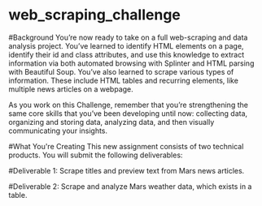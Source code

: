 # web_scraping_challenge

#Background
You’re now ready to take on a full web-scraping and data analysis project. You’ve learned to identify HTML elements on a page, identify their id and class attributes, and use this knowledge to extract information via both automated browsing with Splinter and HTML parsing with Beautiful Soup. You’ve also learned to scrape various types of information. These include HTML tables and recurring elements, like multiple news articles on a webpage.

As you work on this Challenge, remember that you’re strengthening the same core skills that you’ve been developing until now: collecting data, organizing and storing data, analyzing data, and then visually communicating your insights.

#What You're Creating
This new assignment consists of two technical products. You will submit the following deliverables:

#Deliverable 1: 
Scrape titles and preview text from Mars news articles.

#Deliverable 2: 
Scrape and analyze Mars weather data, which exists in a table.
